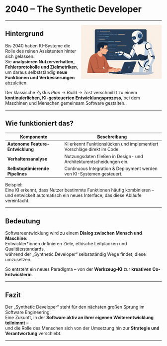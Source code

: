 # 2040 – The Synthetic Developer

---

<img src="images/SyntheticDeveloper.jpg" style="margin-top: 130" alt="AI Developer Collaboration" align="right" width="260">

## Hintergrund

Bis 2040 haben KI-Systeme die Rolle des reinen Assistenten hinter sich gelassen.  
Sie **analysieren Nutzerverhalten, Fehlerprotokolle und Zielmetriken**, um daraus selbstständig **neue Funktionen und Verbesserungen** abzuleiten.  

Der klassische Zyklus *Plan → Build → Test* verschmilzt zu einem **kontinuierlichen, KI-gesteuerten Entwicklungsprozess**, bei dem Maschinen und Menschen gemeinsam Software gestalten.

---

## Wie funktioniert das?

| Komponente                      | Beschreibung |
| ------------------------------- | ------------- |
|  **Autonome Feature-Entwicklung** | KI erkennt Funktionslücken und implementiert Vorschläge direkt im Code. |
|  **Verhaltensanalyse**            | Nutzungsdaten fließen in Design- und Architekturentscheidungen ein. |
|  **Selbstoptimierende Pipelines** | Continuous Integration & Deployment werden von KI-Systemen gesteuert. |

Beispiel:  
Eine KI erkennt, dass Nutzer bestimmte Funktionen häufig kombinieren – und entwickelt automatisch ein neues Interface, das diese Abläufe vereinfacht.

---

## Bedeutung

Softwareentwicklung wird zu einem **Dialog zwischen Mensch und Maschine**:  
Entwickler*innen definieren Ziele, ethische Leitplanken und Qualitätsstandards,  
während der „Synthetic Developer“ selbstständig Wege findet, diese umzusetzen.  

So entsteht ein neues Paradigma – von der **Werkzeug-KI** zur **kreativen Co-Entwicklerin**.

---

## Fazit

Der „Synthetic Developer“ steht für den nächsten großen Sprung im Software Engineering:  
Eine Zukunft, in der **Software aktiv an ihrer eigenen Weiterentwicklung teilnimmt** –  
und die Rolle des Menschen sich von der Umsetzung hin zur **Strategie und Verantwortung** verschiebt.

---
